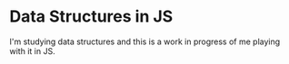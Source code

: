 # Data Structures in JS
I'm studying data structures and this is a work in progress of me playing with it in JS.
